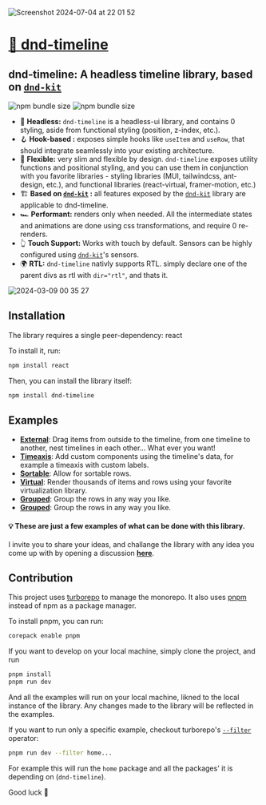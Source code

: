 ![Screenshot 2024-07-04 at 22 01 52](https://github.com/samuelarbibe/dnd-timeline/assets/38098325/f3229bc4-c855-4b50-9ab2-9fd2ac37f0ca)

# [🎉 dnd-timeline](https://dnd-timeline.com)

## dnd-timeline: A headless timeline library, based on [`dnd-kit`](https://docs.dndkit.com/)
![npm bundle size](https://img.shields.io/bundlephobia/min/dnd-timeline)
![npm bundle size](https://img.shields.io/bundlephobia/minzip/dnd-timeline)



- 🧠 **Headless:** `dnd-timeline` is a headless-ui library, and contains 0 styling, aside from functional styling (position, z-index, etc.).
- 🪝 **Hook-based :** exposes simple hooks like `useItem` and `useRow`, that should integrate seamlessly into your existing architecture.
- 🤺 **Flexible:** very slim and flexible by design. `dnd-timeline` exposes utility functions and positional styling, and you can use them in conjunction with you favorite libraries - styling libraries (MUI, tailwindcss, ant-design, etc.), and functional libraries (react-virtual, framer-motion, etc.)
- 🏗️ **Based on [`dnd-kit`](https://docs.dndkit.com/) :** all features exposed by the [`dnd-kit`](https://docs.dndkit.com/) library are applicable to dnd-timeline.
- 🏎️ **Performant:** renders only when needed. All the intermediate states and animations are done using css transformations, and require 0 re-renders.
- 👆 **Touch Support:** Works with touch by default. Sensors can be highly configured using [`dnd-kit`](https://docs.dndkit.com/)'s sensors.
- 🌍 **RTL:** `dnd-timeline` nativly supports RTL. simply declare one of the parent divs as rtl with `dir="rtl"`, and thats it.

![2024-03-09 00 35 27](https://github.com/samuelarbibe/dnd-timeline/assets/38098325/39e1e0c7-22ac-4286-8f35-58dc7380b7eb)

## Installation

The library requires a single peer-dependency: react

To install it, run:

```sh
npm install react
```

Then, you can install the library itself:

```sh
npm install dnd-timeline
```

## Examples
- [**External**](https://dnd-timeline-external.vercel.app/): Drag items from outside to the timeline, from one timeline to another, nest timelines in each other... What ever you want!   
- [**Timeaxis**](https://dnd-timeline-timeaxis.vercel.app/): Add custom components using the timeline's data, for example a timeaxis with custom labels.   
- [**Sortable**](https://dnd-timeline-sortable.vercel.app/): Allow for sortable rows.   
- [**Virtual**](https://dnd-timeline-virtual.vercel.app/): Render thousands of items and rows using your favorite virtualization library.   
- [**Grouped**](https://dnd-timeline-grouped.vercel.app/): Group the rows in any way you like.   
- [**Grouped**](https://dnd-timeline-grouped.vercel.app/): Group the rows in any way you like.   

#### 💡 These are just a few examples of what can be done with this library.  
I invite you to share your ideas, and challange the library with any idea you come up with by opening a discussion [**here**](https://github.com/samuelarbibe/dnd-timeline/discussions/categories/ideas).

## Contribution

This project uses [turborepo](https://turbo.build/repo/docs) to manage the monorepo.
It also uses [pnpm](https://pnpm.io/) instead of npm as a package manager.

To install pnpm, you can run:
```sh
corepack enable pnpm
```

If you want to develop on your local machine, simply clone the project, and run

```sh
pnpm install
pnpm run dev
```

And all the examples will run on your local machine, likned to the local instance of the library.
Any changes made to the library will be reflected in the examples.

If you want to run only a specific example, checkout turborepo's [`--filter`](https://turbo.build/repo/docs/crafting-your-repository/running-tasks#using-filters) operator:
```sh
pnpm run dev --filter home...
```
For example this will run the `home` package and all the packages' it is depending on (`dnd-timeline`).
  
Good luck 🤞
